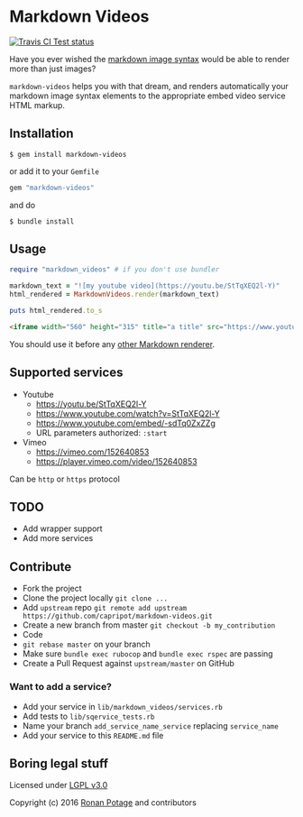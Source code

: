 # Markdown Videos

[![Travis CI Test status](https://travis-ci.org/capripot/markdown-videos.svg)](https://travis-ci.org/capripot/markdown-videos)

Have you ever wished the [markdown image syntax](https://daringfireball.net/projects/markdown/syntax#img) would be able to render more than just images?

`markdown-videos` helps you with that dream, and renders automatically your markdown image syntax elements to the appropriate embed video service HTML markup.

## Installation

```
$ gem install markdown-videos
```

or add it to your `Gemfile`

``` ruby
gem "markdown-videos"
```

and do

```
$ bundle install
```

## Usage

```ruby
require "markdown_videos" # if you don't use bundler

markdown_text = "![my youtube video](https://youtu.be/StTqXEQ2l-Y)"
html_rendered = MarkdownVideos.render(markdown_text)

puts html_rendered.to_s
```

```html
<iframe width="560" height="315" title="a title" src="https://www.youtube.com/embed/StTqXEQ2l-Y" frameborder="0" allowfullscreen></iframe>
```

You should use it before any [other Markdown renderer](https://github.com/vmg/redcarpet).

## Supported services

- Youtube
  - https://youtu.be/StTqXEQ2l-Y
  - https://www.youtube.com/watch?v=StTqXEQ2l-Y
  - https://www.youtube.com/embed/-sdTq0ZxZZg
  - URL parameters authorized: `:start`
- Vimeo
  - https://vimeo.com/152640853
  - https://player.vimeo.com/video/152640853

Can be `http` or `https` protocol

## TODO

- Add wrapper support
- Add more services

## Contribute

- Fork the project
- Clone the project locally `git clone ...`
- Add `upstream` repo `git remote add upstream https://github.com/capripot/markdown-videos.git`
- Create a new branch from master `git checkout -b my_contribution`
- Code
- `git rebase master` on your branch
- Make sure `bundle exec rubocop` and `bundle exec rspec` are passing
- Create a Pull Request against `upstream/master` on GitHub

### Want to add a service?

- Add your service in `lib/markdown_videos/services.rb`
- Add tests to `lib/sqervice_tests.rb`
- Name your branch `add_service_name_service` replacing `service_name`
- Add your service to this `README.md` file

## Boring legal stuff

Licensed under [LGPL v3.0](http://www.gnu.org/licenses/lgpl-3.0.en.html)

Copyright (c) 2016 [Ronan Potage](https://github.com/capripot) and contributors
